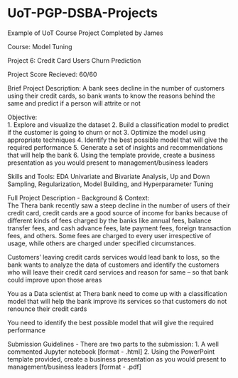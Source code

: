 # UoT-PGP-DSBA-Projects

Example of UoT Course Project Completed by James

Course: Model Tuning 

Project 6: Credit Card Users Churn Prediction

Project Score Recieved: 60/60

Brief Project Description: A bank sees decline in the number of customers using their credit cards, so bank wants to know the reasons behind the same and predict if a person will attrite or not

Objective:	
	1. Explore and visualize the dataset
	2. Build a classification model to predict if the customer is going to churn or not
	3. Optimize the model using appropriate techniques
  4. Identify the best possible model that will give the required performance
  5. Generate a set of insights and recommendations that will help the bank
  6. Using the template provide, create a business presentation as you would present to management/business leaders

Skills and Tools: EDA Univariate and Bivariate Analysis, Up and Down Sampling, Regularization, Model Building, and Hyperparameter Tuning

Full Project Description - Background & Context:  
The Thera bank recently saw a steep decline in the number of users of their credit card, credit cards are a good source of income for banks because of different kinds of fees charged by the banks like annual fees, balance transfer fees, and cash advance fees, late payment fees, foreign transaction fees, and others. Some fees are charged to every user irrespective of usage, while others are charged under specified circumstances.

Customers’ leaving credit cards services would lead bank to loss, so the bank wants to analyze the data of customers and identify the customers who will leave their credit card services and reason for same – so that bank could improve upon those areas

You as a Data scientist at Thera bank need to come up with a classification model that will help the bank improve its services so that customers do not renounce their credit cards

You need to identify the best possible model that will give the required performance

Submission Guidelines - There are two parts to the submission: 
	1. A well commented Jupyter notebook [format - .html]
	2. Using the PowerPoint template provided, create a business presentation as you would present to management/business leaders [format - .pdf]
